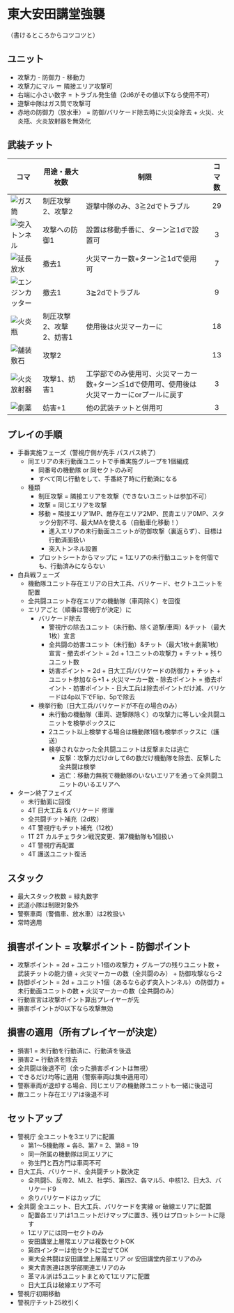 # 東大安田講堂強襲

（書けるところからコツコツと）

## ユニット
- 攻撃力 - 防御力 - 移動力
- 攻撃力にマル ＝ 隣接エリア攻撃可
- 右端に小さい数字 = トラブル発生値（2d6がその値以下なら使用不可）
- 遊撃中隊はガス筒で攻撃可
- 赤地の防御力（放水車） = 防御/バリケード除去時に火災全除去 + 火災、火炎瓶、火炎放射器を無効化

## 武装チット
|コマ|用途・最大枚数|制限|コマ数|
|----|----|----|:----:|
|![ガス筒](https://farm8.staticflickr.com/7862/45518524385_0bdf3e2e1e_s.jpg)|制圧攻撃2、攻撃2|遊撃中隊のみ、3≧2dでトラブル|29|
|![突入トンネル](https://farm8.staticflickr.com/7912/45518523905_fed15e44ea_s.jpg)|攻撃への防御1|設置は移動手番に、ターン≧1dで設置可|3|
|![延長放水](https://farm5.staticflickr.com/4894/45518524505_f8ba2d7d01_s.jpg)|撤去1|火災マーカー数+ターン≧1dで使用可|7|
|![エンジンカッター](https://farm5.staticflickr.com/4820/32559117628_5bf2640c1f_s.jpg)|撤去1|3≧2dでトラブル|9|
|![火炎瓶](https://farm8.staticflickr.com/7833/45518524045_81c13f6594_s.jpg)|制圧攻撃2、攻撃2、妨害1|使用後は火災マーカーに|18|
|![舗装敷石](https://farm5.staticflickr.com/4846/45518524225_e4c625f591_s.jpg)|攻撃2||13|
|![火炎放射器](https://farm8.staticflickr.com/7850/32559117328_cde84977ff_s.jpg)|攻撃1、妨害1|工学部でのみ使用可、火災マーカー数+ターン≦1dで使用可、使用後は火災マーカーにorプールに戻す|3|
|![劇薬](https://farm8.staticflickr.com/7900/32559117498_0b03111176_s.jpg)|妨害+1|他の武装チットと併用可|3|

## プレイの手順
- 手番実施フェーズ（警視庁側が先手 パスパス終了）
  - 同エリアの未行動面ユニットで手番実施グループを1個編成
    - 同番号の機動隊 or 同セクトのみ可
    - すべて同じ行動をして、手番終了時に行動済になる
  - 種類
   	- 制圧攻撃 = 隣接エリアを攻撃（できないユニットは参加不可）
    - 攻撃 = 同じエリアを攻撃
  	- 移動 = 隣接エリア1MP、敵存在エリア2MP、民青エリア0MP、スタック分割不可、最大MAを使える（自動車化移動！）
      - 進入エリアの未行動面ユニットが防御攻撃（裏返らず）、目標は行動済面扱い
      - 突入トンネル設置
    - プロットシートからマップに = 1エリアの未行動ユニットを何個でも、行動済みにならない
- 白兵戦フェーズ
  - 機動隊ユニット存在エリアの日大工兵、バリケード、セクトユニットを配置
  - 全共闘ユニット存在エリアの機動隊（車両除く）を回復
  - エリアごと（順番は警視庁が決定）に
    - バリケード除去
      - 警視庁の除去ユニット（未行動、除く遊撃/車両）&チット（最大1枚）宣言
      - 全共闘の妨害ユニット（未行動）&チット（最大1枚＋劇薬1枚）宣言
			- 撤去ポイント = 2d + 1ユニットの攻撃力 + チット + 残りユニット数
      - 妨害ポイント = 2d + 日大工兵/バリケードの防御力 + チット + ユニット参加なら+1 + 火災マーカー数
			- 除去ポイント = 撤去ポイント - 妨害ポイント
			- 日大工兵は除去ポイントだけ減、バリケードは4p以下でFlip、5pで除去
    - 検挙行動（日大工兵/バリケードが不在の場合のみ）
      - 未行動の機動隊（車両、遊撃隊除く）の攻撃力に等しい全共闘ユニットを検挙ボックスに
      - 2ユニット以上検挙する場合は機動隊1個も検挙ボックスに（護送）
      - 検挙されなかった全共闘ユニットは反撃または逃亡
        - 反撃：攻撃力だけdrして6の数だけ機動隊を除去、反撃した全共闘は検挙
        - 逃亡：移動力無視で機動隊のいないエリアを通って全共闘ユニットのいるエリアへ
 - ターン終了フェイズ
   - 未行動面に回復
   - 4T 日大工兵 & バリケード 修理
   - 全共闘チット補充（2d枚）
   - 4T 警視庁もチット補充（12枚）
   - 1T 2T カルチェラタン戦況変更、第7機動隊も1個扱い
   - 4T 警視庁再配置
   - 4T 護送ユニット復活

## スタック
- 最大スタック枚数 = 緑丸数字
- 武道小隊は制限対象外
- 警察車両（警備車、放水車）は2枚扱い
- 常時適用

## 損害ポイント = 攻撃ポイント - 防御ポイント
- 攻撃ポイント = 2d + ユニット1個の攻撃力 + グループの残りユニット数 + 武装チットの能力値 + 火災マーカーの数（全共闘のみ） + 防御攻撃なら-2
- 防御ポイント = 2d + ユニット1個（あるなら必ず突入トンネル）の防御力 + 未行動面ユニットの数 + 火災マーカーの数（全共闘のみ）
- 行動宣言は攻撃ポイント算出プレイヤーが先
- 損害ポイントが0以下なら攻撃無効

## 損害の適用（所有プレイヤーが決定）
- 損害1 = 未行動を行動済に、行動済を後退
- 損害2 = 行動済を除去
- 全共闘は後退不可（余った損害ポイントは無視）
- できるだけ均等に適用（警察車両は集中適用可）
- 警察車両が退却する場合、同じエリアの機動隊ユニットも一緒に後退可
- 敵ユニット存在エリアは後退不可

## セットアップ
- 警視庁 全ユニットを3エリアに配置
  - 第1～5機動隊 = 各8、第7 = 2、第8 = 19
  - 同一所属の機動隊は同エリアに
  - 弥生門と西方門は車両不可
- 日大工兵、バリケード、全共闘チット数決定
  - 全共闘5、反帝2、ML2、社学5、第四2、各マル5、中核12、日大3、バリケード9
  - 余りバリケードはカップに
- 全共闘 全ユニット、日大工兵、バリケードを実線 or 破線エリアに配置
  - 配置各エリアは1ユニットだけマップに置き、残りはプロットシートに隠す
  - 1エリアには同一セクトのみ
  - 安田講堂上層階エリアは複数セクトOK
  - 第四インターは他セクトに混ぜてOK
  - 東大全共闘は安田講堂上層階エリア or 安田講堂内部エリアのみ
  - 東大青医連は医学部関連エリアのみ
  - 革マル派は5ユニットまとめて1エリアに配置
  - 日大工兵は破線エリア不可
- 警視庁初期移動
- 警視庁チット25枚引く
